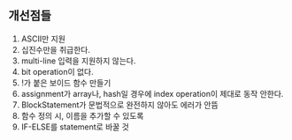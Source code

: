 ## 개선점들

1. ASCII만 지원
2. 십진수만을 취급한다.
3. multi-line 입력을 지원하지 않는다.
4. bit operation이 없다.
5. !가 붙은 보이드 함수 만들기
6. assignment가 array나, hash일 경우에 index operation이 제대로 동작 안한다.
7. BlockStatement가 문법적으로 완전하지 않아도 에러가 안뜸
8. 함수 정의 시, 이름을 추가할 수 있도록 
9. IF-ELSE를 statement로 바꿀 것